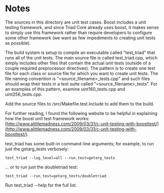 # Notes
The sources in this directory are unit test cases.  Boost includes a
unit testing framework, and since Triad Core already uses boost, it makes
sense to simply use this framework rather than require developers to
configure some other framework (we want as few impediments to creating
unit tests as possible).

The build system is setup to compile an executable called "test_triad"
that runs all of the unit tests.  The main source file is called
test_triad.cpp, which simply includes other files that contain the
actual unit tests (outside of a couple required preprocessor
directives).  The pattern is to create one test file for each class or
source file for which you want to create unit tests.  The file naming
convention is "<source_filename>_tests.cpp" and such files should wrap
their tests in a test suite called "<source_filename>_tests".  For an
examples of this pattern, examine uint160_tests.cpp and
uint256_tests.cpp.

Add the source files to /src/Makefile.test.include to add them to the build.

For further reading, I found the following website to be helpful in
explaining how the boost unit test framework works:
[http://www.alittlemadness.com/2009/03/31/c-unit-testing-with-boosttest/](http://www.alittlemadness.com/2009/03/31/c-unit-testing-with-boosttest/).

test_triad has some built-in command-line arguments; for
example, to run just the getarg_tests verbosely:

    test_triad --log_level=all --run_test=getarg_tests

... or to run just the doubletriad test:

    test_triad --run_test=getarg_tests/doubletriad

Run  test_triad --help   for the full list.

